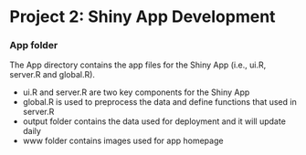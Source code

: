 # Project 2: Shiny App Development
### App folder

The App directory contains the app files for the Shiny App (i.e., ui.R, server.R and global.R).
 - ui.R and server.R are two key components for the Shiny App 
 - global.R is used to preprocess the data and define functions that used in server.R
 - output folder contains the data used for deployment and it will update daily
 - www folder contains images used for app homepage
